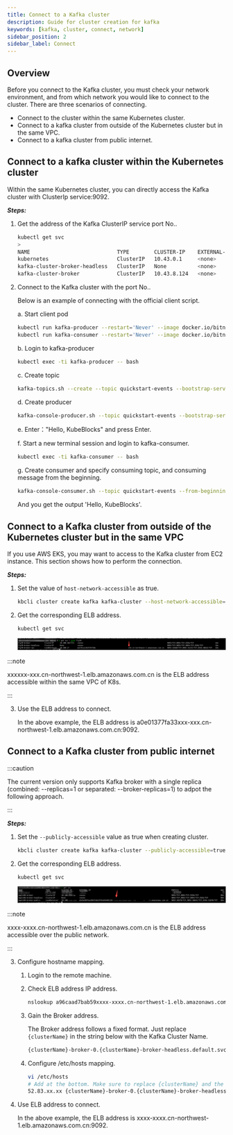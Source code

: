 ```yaml
---
title: Connect to a Kafka cluster 
description: Guide for cluster creation for kafka
keywords: [kafka, cluster, connect, network]
sidebar_position: 2
sidebar_label: Connect
---
```


## Overview

Before you connect to the Kafka cluster, you must check your network environment, and from which network you would like to connect to the cluster.
There are three scenarios of connecting.

* Connect to the cluster within the same Kubernetes cluster.
* Connect to a kafka cluster from outside of the Kubernetes cluster but in the same VPC.
* Connect to a kafka cluster from public internet.

## Connect to a kafka cluster within the Kubernetes cluster

Within the same Kubernetes cluster, you can directly access the Kafka cluster with ClusterIp service:9092.

***Steps:***

1. Get the address of the Kafka ClusterIP service port No..

   ```bash
   kubectl get svc 
   > 
   NAME                            TYPE        CLUSTER-IP    EXTERNAL-IP   PORT(S)                               AGE
   kubernetes                      ClusterIP   10.43.0.1     <none>        443/TCP                               9d
   kafka-cluster-broker-headless   ClusterIP   None          <none>        9092/TCP,9093/TCP,9094/TCP,5556/TCP   7d16h
   kafka-cluster-broker            ClusterIP   10.43.8.124   <none>        9093/TCP,9092/TCP,5556/TCP            7d16h
   ```

2. Connect to the Kafka cluster with the port No..

   Below is an example of connecting with the official client script.

   a. Start client pod

     ```bash
     kubectl run kafka-producer --restart='Never' --image docker.io/bitnami/kafka:3.3.2-debian-11-r54 --command -- sleep infinity
     kubectl run kafka-consumer --restart='Never' --image docker.io/bitnami/kafka:3.3.2-debian-11-r54 --command -- sleep infinity
     ```

   b. Login to kafka-producer

     ```bash
     kubectl exec -ti kafka-producer -- bash
     ```

   c. Create topic

     ```bash
     kafka-topics.sh --create --topic quickstart-events --bootstrap-server xxx-broker:9092
     ```

   d. Create producer

     ```bash
     kafka-console-producer.sh --topic quickstart-events --bootstrap-server xxx-broker:9092 
     ```

   e. Enter："Hello, KubeBlocks" and press Enter.

   f. Start a new terminal session and login to kafka-consumer.

     ```bash
     kubectl exec -ti kafka-consumer -- bash
     ```

   g. Create consumer and specify consuming topic, and consuming message from the beginning.

     ```bash
     kafka-console-consumer.sh --topic quickstart-events --from-beginning --bootstrap-server xxx-broker:9092
     ```

    And you get the output 'Hello, KubeBlocks'.

## Connect to a Kafka cluster from outside of the Kubernetes cluster but in the same VPC

If you use AWS EKS, you may want to access to the Kafka cluster from EC2 instance. This section shows how to perform the connection.

***Steps:***

1. Set the value of `host-network-accessible` as true.

    ```bash
    kbcli cluster create kafka kafka-cluster --host-network-accessible=true
    ```

2. Get the corresponding ELB address.

   ```bash
   kubectl get svc 
   ```

   ![gain elb address](./../../../img/connect-to-kafka-cluster-gain-elb-address.png)

  :::note

  xxxxxx-xxx.cn-northwest-1.elb.amazonaws.com.cn is the ELB address accessible within the same VPC of K8s.

  :::

3. Use the ELB address to connect.

    In the above example, the ELB address is a0e01377fa33xxx-xxx.cn-northwest-1.elb.amazonaws.com.cn:9092.

## Connect to a Kafka cluster from public internet

:::caution

The current version only supports Kafka broker with a single replica (combined: --replicas=1 or separated: --broker-replicas=1) to adpot the following approach.

:::

***Steps:***

1. Set the `--publicly-accessible` value as true when creating cluster.

    ```bash
    kbcli cluster create kafka kafka-cluster --publicly-accessible=true
    ```

2. Get the corresponding ELB address.

   ```bash
   kubectl get svc
   ```

   ![gain ELB address cross vpc](./../../../img/kafka-connect-cross-vpc.png)

  :::note

  xxxx-xxxx.cn-northwest-1.elb.amazonaws.com.cn is the ELB address accessible over the public network.

  :::

3. Configure hostname mapping.

   1. Login to the remote machine.
   2. Check ELB address IP address.

      ```bash
      nslookup a96caad7bab59xxxx-xxxx.cn-northwest-1.elb.amazonaws.com.cn
      ```

   3. Gain the Broker address.

      The Broker address follows a fixed format. Just replace `{clusterName}` in the string below with the Kafka Cluster Name.

      ```bash
      {clusterName}-broker-0.{clusterName}-broker-headless.default.svc
      ```

   4. Configure /etc/hosts mapping.

       ```bash
       vi /etc/hosts
       # Add at the bottom. Make sure to replace {clusterName} and the IP address with the actual values:
       52.83.xx.xx {clusterName}-broker-0.{clusterName}-broker-headless.default.svc
       ```

4. Use ELB address to connect.

    In the above example, the ELB address is xxxx-xxxx.cn-northwest-1.elb.amazonaws.com.cn:9092.